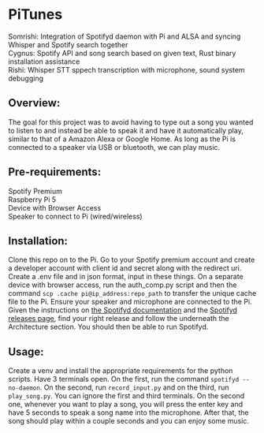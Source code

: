 # PiTunes

Somrishi: Integration of Spotifyd daemon with Pi and ALSA and syncing Whisper and Spotify search together  
Cygnus: Spotify API and song search based on given text, Rust binary installation assistance  
Rishi: Whisper STT sppech transcription with microphone, sound system debugging  

## Overview:
The goal for this project was to avoid having to type out a song you wanted to listen to and instead be able to speak it and have it automatically play, similar to that of a Amazon Alexa or Google Home. As long as the Pi is connected to a speaker via USB or bluetooth, we can play music. 

## Pre-requirements:
  Spotify Premium <br>
  Raspberry Pi 5 <br>
  Device with Browser Access <br>
  Speaker to connect to Pi (wired/wireless)
  

## Installation:
  Clone this repo on to the Pi. Go to your Spotify premium account and create a developer account with client id and secret along with the redirect uri. Create a .env file and in json format, input in these things. On a separate device with browser access, run the auth_comp.py script and then the command ```scp .cache pi@ip_address:repo_path``` to transfer the unique cache file to the Pi. Ensure your speaker and microphone are connected to the Pi.<br>
  Given the instructions on [the Spotifyd documentation](https://docs.spotifyd.rs/installation/index.html) and the [Spotifyd releases page](https://github.com/spotifyd/spotifyd/releases), find your right release and follow the underneath the Architecture section. You should then be able to run Spotifyd.

## Usage:
  Create a venv and install the appropriate requirements for the python scripts. Have 3 terminals open. On the first, run the command ```spotifyd --no-daemon```. On the second, run ```record_input.py``` and on the third, run ```play_song.py```. You can ignore the first and third terminals. On the second one, whenever you want to play a song, you will press the enter key and have 5 seconds to speak a song name into the microphone. After that, the song should play within a couple seconds and you can enjoy some music.

